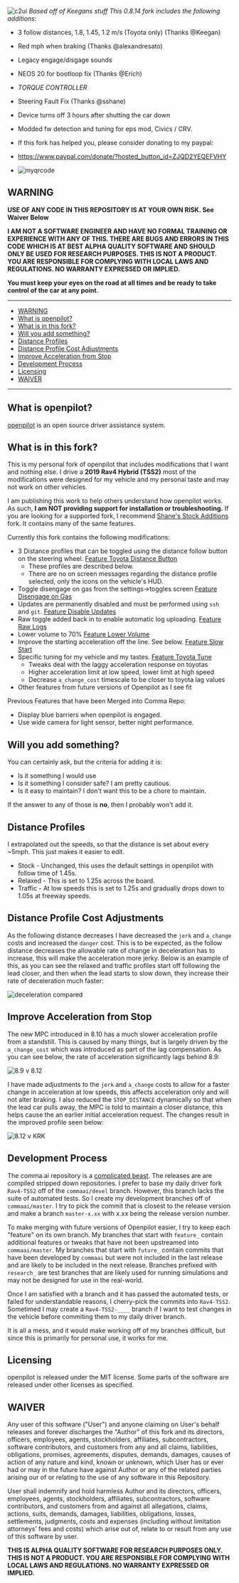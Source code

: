 ![c2ui](https://user-images.githubusercontent.com/46506059/172867782-b1565062-12c8-40e0-bd4b-0a76bac90e4f.jpg)
*Based off of Keegans stuff*
*This 0.8.14 fork includes the following additions*:

- 3 follow distances, 1.8, 1.45, 1.2 m/s (Toyota only) (Thanks @Keegan)
- Red mph when braking (Thanks @alexandresato) 
- Legacy engage/disgage sounds
- NEOS 20 for bootloop fix (Thanks @Erich)
- *TORQUE CONTROLLER* 
- Steering Fault Fix (Thanks @sshane)
- Device turns off 3 hours after shutting the car down
- Modded fw detection and tuning for eps mod, Civics / CRV.

- If this fork has helped you, please consider donating to my paypal: 
- https://www.paypal.com/donate/?hosted_button_id=ZJQD2YEQEFVHY
- ![myqrcode](https://user-images.githubusercontent.com/46506059/172424461-c195174a-6450-4b84-ac25-e8632d49fceb.png)



WARNING
------

**USE OF ANY CODE IN THIS REPOSITORY IS AT YOUR OWN RISK.  See Waiver Below**

**I AM NOT A SOFTWARE ENGINEER AND HAVE NO FORMAL TRAINING OR EXPERIENCE WITH ANY OF THIS.  THERE ARE BUGS AND ERRORS IN THIS CODE WHICH IS AT BEST ALPHA QUALITY SOFTWARE AND SHOULD ONLY BE USED FOR RESEARCH PURPOSES. THIS IS NOT A PRODUCT. YOU ARE RESPONSIBLE FOR COMPLYING WITH LOCAL LAWS AND REGULATIONS. NO WARRANTY EXPRESSED OR IMPLIED.**

**You must keep your eyes on the road at all times and be ready to take control of the car at any point.**


---

- [WARNING](#warning)
- [What is openpilot?](#what-is-openpilot)
- [What is in this fork?](#what-is-in-this-fork)
- [Will you add something?](#will-you-add-something)
- [Distance Profiles](#distance-profiles)
- [Distance Profile Cost Adjustments](#distance-profile-cost-adjustments)
- [Improve Acceleration from Stop](#improve-acceleration-from-stop)
- [Development Process](#development-process)
- [Licensing](#licensing)
- [WAIVER](#waiver)

---

What is openpilot?
------

[openpilot](http://github.com/commaai/openpilot) is an open source driver assistance system.

What is in this fork?
------
This is my personal fork of openpilot that includes modifications that I want and nothing else.  I drive a __2019 Rav4 Hybrid (TSS2)__ most of the modifications were designed for my vehicle and my personal taste and may not work on other vehicles.

I am publishing this work to help others understand how openpilot works.  As such, __I am NOT providing support for installation or troubleshooting.__  If you are looking for a supported fork, I recommend [Shane's Stock Additions](https://github.com/sshane/openpilot) fork.  It contains many of the same features.

Currently this fork contains the following modifications:
* 3 Distance profiles that can be toggled using the distance follow button on the steering wheel.  [Feature Toyota Distance Button](https://github.com/krkeegan/openpilot/tree/feature_toyota_distance_btn)
  * These profiles are described below.
  * There are no on screen messages regarding the distance profile selected, only the icons on the vehicle's HUD.
* Toggle disengage on gas from the settings->toggles screen [Feature Disengage on Gas](https://github.com/krkeegan/openpilot/tree/feature_disengage_on_gas)
* Updates are permanently disabled and must be performed using `ssh` and `git`. [Feature Disable Updates](https://github.com/krkeegan/openpilot/tree/feature_disable_updates_testing_msg)
* Raw toggle added back in to enable automatic log uploading. [Feature Raw Logs](https://github.com/krkeegan/openpilot/tree/feature_raw_logs_upload)
* Lower volume to 70% [Feature Lower Volume](https://github.com/krkeegan/openpilot/tree/feature_lower_volume)
* Improve the starting acceleration off the line.  See below. [Feature Slow Start](https://github.com/krkeegan/openpilot/tree/feature_fix_slow_start)
* Specific tuning for my vehicle and my tastes. [Feature Toyota Tune](https://github.com/krkeegan/openpilot/tree/feature_toyota_tune)
  * Tweaks deal with the laggy acceleration response on toyotas
  * Higher acceleration limit at low speed, lower limit at high speed
  * Decrease `a_change_cost` timescale to be closer to toyota lag values
* Other features from future versions of Openpilot as I see fit

Previous Features that have been Merged into Comma Repo:
* Display blue barriers when openpilot is engaged.
* Use wide camera for light sensor, better night performance.

Will you add something?
---
You can certainly ask, but the criteria for adding it is:

* Is it something I would use
* Is it something I consider safe?  I am pretty cautious.
* Is it easy to maintain?  I don't want this to be a chore to maintain.

If the answer to any of those is __no__, then I probably won't add it.

Distance Profiles
---
I extrapolated out the speeds, so that the distance is set about every ~5mph.  This just makes it easier to edit.

* Stock - Unchanged, this uses the default settings in openpilot with follow time of 1.45s.
* Relaxed - This is set to 1.25s across the board.
* Traffic - At low speeds this is set to 1.25s and gradually drops down to 1.05s at freeway speeds.

Distance Profile Cost Adjustments
---
As the following distance decreases I have decreased the `jerk` and `a_change` costs and increased the `danger` cost.  This is to be expected, as the follow distance decreases the allowable rate of change in deceleration has to increase, this will make the acceleration more jerky.  Below is an example of this, as you can see the relaxed and traffic profiles start off following the lead closer, and then when the lead starts to slow down, they increase their rate of deceleration much faster:

![deceleration compared](https://user-images.githubusercontent.com/3046315/148848058-01d3b410-79c2-409a-ab5c-336f21ef8fd9.png)

Improve Acceleration from Stop
---
The new MPC introduced in 8.10 has a much slower acceleration profile from a standstill.  This is caused by many things, but is largely driven by the `a_change_cost` which was introduced as part of the lag compensation.  As you can see below, the rate of acceleration significantly lags behind 8.9:

![8.9 v 8.12](https://user-images.githubusercontent.com/3046315/148848373-7737a46e-a547-48f2-88ec-c2861d42e1ee.png)

I have made adjustments to the `jerk` and `a_change` costs to allow for a faster change in acceleration at low speeds, this affects acceleration only and will not alter braking.  I also reduced the `STOP_DISTANCE` dynamically so that when the lead car pulls away, the MPC is told to maintain a closer distance, this helps cause the an earlier initial acceleration request.  The changes result in the improved profile seen below:

![8.12 v KRK](https://user-images.githubusercontent.com/3046315/148849415-2212361b-4bde-43c2-8f12-bbcdf6d833dd.png)

Development Process
---

The comma.ai repository is a [complicated beast](https://blog.comma.ai/a-2020-theme-externalization/).  The releases are are compiled stripped down repositories.  I prefer to base my daily driver fork `Rav4-TSS2` off of the `commaai/devel` branch.  However, this branch lacks the suite of automated tests.  So I create my development branches off of `commaai/master`.  I try to pick the commit that is closest to the release version and make a branch `master-x.xx` with x.xx being the release version number.

To make merging with future versions of Openpilot easier, I try to keep each "feature" on its own branch. My branches that start with `feature_` contain additional features or tweaks that have not been upstreamed into `commaai/master`.  My branches that start with `future_` contain commits that have been developed by `commaai` but were not included in the last release and are likely to be included in the next release.  Branches prefixed with `research_` are test branches that are likely used for running simulations and may not be designed for use in the real-world.

Once I am satisfied with a branch and it has passed the automated tests, or failed for understandable reasons, I cherry-pick the commits into `Rav4-TSS2`.  Sometimed I may create a `Rav4-TSS2-____` branch if I want to test changes in the vehicle before commiting them to my daily driver branch.

It is all a mess, and it would make working off of my branches difficult, but since this is primarily for personal use, it works for me.

Licensing
------

openpilot is released under the MIT license. Some parts of the software are released under other licenses as specified.

WAIVER
-----

Any user of this software ("User") and anyone claiming on User's behalf releases and forever discharges the "Author" of this fork and its directors, officers, employees, agents, stockholders, affiliates, subcontractors, software contributors, and customers from any and all claims, liabilities, obligations, promises, agreements, disputes, demands, damages, causes of action of any nature and kind, known or unknown, which User has or ever had or may in the future have against Author or any of the related parties arising our of or relating to the use of any software in this Repository.

User shall indemnify and hold harmless Author and its directors, officers, employees, agents, stockholders, affiliates, subcontractors, software contributors, and customers from and against all allegations, claims, actions, suits, demands, damages, liabilities, obligations, losses, settlements, judgments, costs and expenses (including without limitation attorneys’ fees and costs) which arise out of, relate to or result from any use of this software by user.

**THIS IS ALPHA QUALITY SOFTWARE FOR RESEARCH PURPOSES ONLY. THIS IS NOT A PRODUCT.
YOU ARE RESPONSIBLE FOR COMPLYING WITH LOCAL LAWS AND REGULATIONS.
NO WARRANTY EXPRESSED OR IMPLIED.**

